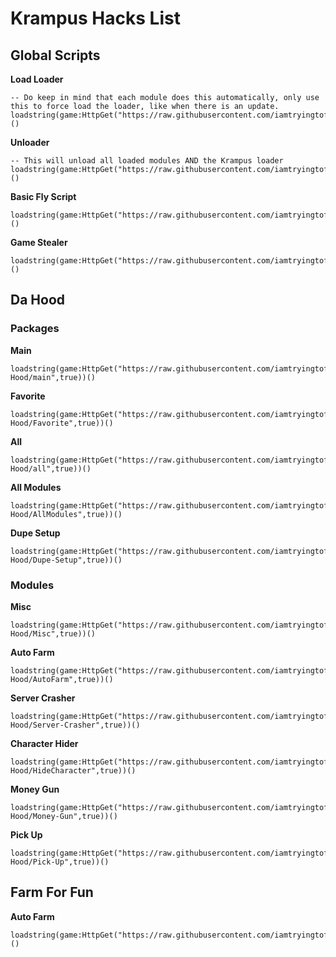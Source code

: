 # Krampus Hacks List

## Global Scripts

**Load Loader**
```
-- Do keep in mind that each module does this automatically, only use this to force load the loader, like when there is an update.
loadstring(game:HttpGet("https://raw.githubusercontent.com/iamtryingtofindname/Krampus/main/loader",true))()
```

**Unloader**
```
-- This will unload all loaded modules AND the Krampus loader
loadstring(game:HttpGet("https://raw.githubusercontent.com/iamtryingtofindname/Krampus/main/unloader",true))()
```

**Basic Fly Script**
```
loadstring(game:HttpGet("https://raw.githubusercontent.com/iamtryingtofindname/Krampus/main/dump/fly.lua"))()
```

**Game Stealer**
```
loadstring(game:HttpGet("https://raw.githubusercontent.com/iamtryingtofindname/Krampus/main/dump/stealer.lua"))()
```

## Da Hood

### Packages

**Main**
```
loadstring(game:HttpGet("https://raw.githubusercontent.com/iamtryingtofindname/Krampus/main/Da-Hood/main",true))()
```

**Favorite**
```
loadstring(game:HttpGet("https://raw.githubusercontent.com/iamtryingtofindname/Krampus/main/Da-Hood/Favorite",true))()
```

**All**
```
loadstring(game:HttpGet("https://raw.githubusercontent.com/iamtryingtofindname/Krampus/main/Da-Hood/all",true))()
```

**All Modules**
```
loadstring(game:HttpGet("https://raw.githubusercontent.com/iamtryingtofindname/Krampus/main/Da-Hood/AllModules",true))()
```

**Dupe Setup**
```
loadstring(game:HttpGet("https://raw.githubusercontent.com/iamtryingtofindname/Krampus/main/Da-Hood/Dupe-Setup",true))()
```

### Modules

**Misc**
```
loadstring(game:HttpGet("https://raw.githubusercontent.com/iamtryingtofindname/Krampus/main/Da-Hood/Misc",true))()
```

**Auto Farm**
```
loadstring(game:HttpGet("https://raw.githubusercontent.com/iamtryingtofindname/Krampus/main/Da-Hood/AutoFarm",true))()
```

**Server Crasher**
```
loadstring(game:HttpGet("https://raw.githubusercontent.com/iamtryingtofindname/Krampus/main/Da-Hood/Server-Crasher",true))()
```

**Character Hider**
```
loadstring(game:HttpGet("https://raw.githubusercontent.com/iamtryingtofindname/Krampus/main/Da-Hood/HideCharacter",true))()
```

**Money Gun**
```
loadstring(game:HttpGet("https://raw.githubusercontent.com/iamtryingtofindname/Krampus/main/Da-Hood/Money-Gun",true))()
```

**Pick Up**
```
loadstring(game:HttpGet("https://raw.githubusercontent.com/iamtryingtofindname/Krampus/main/Da-Hood/Pick-Up",true))()
```

## Farm For Fun

**Auto Farm**
```
loadstring(game:HttpGet("https://raw.githubusercontent.com/iamtryingtofindname/Krampus/main/FarmForFun/AutoFarm.lua"))()
```
